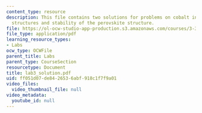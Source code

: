 ```yaml
---
content_type: resource
description: This file contains two solutions for problems on cobalt in HCP and FCC
  structures and stability of the perovskite structure.
file: https://ol-ocw-studio-app-production.s3.amazonaws.com/courses/3-320-atomistic-computer-modeling-of-materials-sma-5107-spring-2005/ff051d07de8426536abf918c1f7f9a01_lab3_solution.pdf
file_type: application/pdf
learning_resource_types:
- Labs
ocw_type: OCWFile
parent_title: Labs
parent_type: CourseSection
resourcetype: Document
title: lab3_solution.pdf
uid: ff051d07-de84-2653-6abf-918c1f7f9a01
video_files:
  video_thumbnail_file: null
video_metadata:
  youtube_id: null
---
```

